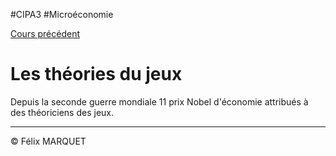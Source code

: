 #CIPA3 #Microéconomie

[Cours précédent](Microéconomie%20Cours%205.md)

# Les théories du jeux
Depuis la seconde guerre mondiale 11 prix Nobel d'économie attribués à des théoriciens des jeux.

---
&copy; Félix MARQUET